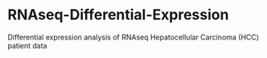 # RNAseq-Differential-Expression
Differential expression analysis of RNAseq Hepatocellular Carcinoma (HCC) patient data

